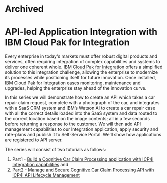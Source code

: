 # Archived 

# API-led Application Integration with IBM Cloud Pak for Integration

Every enterprise in today's markets must offer robust digital products and services, often requiring integration of complex capabilities and systems to deliver one coherent whole. [IBM Cloud Pak for Integration](https://cloud.ibm.com/docs/cloud-pak-integration?topic=cloud-pak-integration-getting-started) offers a simplified solution to this integration challenge, allowing the enterprise to modernize its processes while positioning itself for future innovation. Once installed, IBM Cloud Pak for Integration eases monitoring, maintenance and upgrades, helping the enterprise stay ahead of the innovation curve.

In this series we will demonstrate how to create an API which takes a car repair claim request, complete with a photograph of the car, and integrates with a SaaS CRM system and IBM’s Watson AI to create a car repair case with all the correct details loaded into the SaaS system and data routed to the correct location based on the image contents; all in a few seconds before returning a response to the customer. We will then add API management capabilities to our Integration application, apply security and rate-plans and publish it to Self-Service Portal. We'll show how applications are registered to API server.

The series will consist of two tutorials as follows:

1. Part1 - [Build a Cognitive Car Claim Processing application with ICP4i Integration capabilities](https://github.com/IBM/api-led-integration-using-ibm-cloud-pak-for-integration/tree/master/Application-Integration) and
2. Part2 - [Manage and Secure Cognitive Car Claim Processing API with ICP4i API Lifecycle Management](https://github.com/IBM/api-led-integration-using-ibm-cloud-pak-for-integration/tree/master/API-Management)

